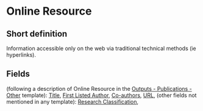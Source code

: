 # Online Resource
## Short definition
Information accessible only on the web via traditional technical methods (ie hyperlinks).
## Fields
(following a description of Online Resource in the [Outputs - Publications - Other](../Templates/Outputs%20-%20Publications%20-%20Other.md) template):
[Title](../Object-Fields/Online%20Resource/Title.md),
[First Listed Author](../Object-Fields/Online%20Resource/First%20Listed%20Author.md),
[Co-authors](../Object-Fields/Online%20Resource/Co-authors.md),
[URL](../Object-Fields/Online%20Resource/URL.md),
(other fields not mentioned in any template):
[Research Classification](../Object-Fields/Online%20Resource/Research%20Classification.md),
